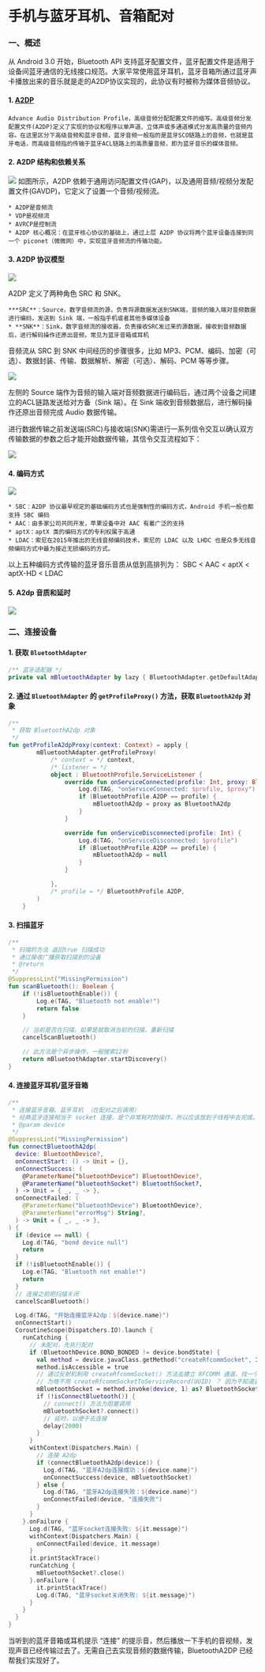 # 手机与蓝牙耳机、音箱配对

### 一、概述

从 Android 3.0 开始，Bluetooth API 支持蓝牙配置文件，蓝牙配置文件是适用于设备间蓝牙通信的无线接口规范。大家平常使用蓝牙耳机，蓝牙音箱所通过蓝牙声卡播放出来的音乐就是走的A2DP协议实现的，此协议有时被称为媒体音频协议。

#### 1. [**A2DP**](https://www.bluetooth.com/zh-cn/specifications/specs/advanced-audio-distribution-profile-1-4/)

    Advance Audio Distribution Profile，高级音频分配配置文件的缩写。高级音频分发配置文件(A2DP)定义了实现的协议和程序以单声道、立体声或多通道模式分发高质量的音频内容。在这里区分下高级音频和蓝牙音频，蓝牙音频一般指的是蓝牙SCO链路上的音频，也就是蓝牙电话，而高级音频指的传输于蓝牙ACL链路上的高质量音频，即为蓝牙音乐的媒体音频。

#### 2. A2DP 结构和依赖关系

  ![](images/A2DP依赖关系图.png)
  如图所示，A2DP 依赖于通用访问配置文件(GAP)，以及通用音频/视频分发配置文件(GAVDP)，它定义了设置一个音频/视频流。

    * A2DP是音频流
    * VDP是视频流
    * AVRCP是控制流
    * A2DP 核心概况：在蓝牙核心协议的基础上，通过上层 A2DP 协议将两个蓝牙设备连接到同一个 piconet（微微网）中，实现蓝牙音频流的传输功能。

#### 3. A2DP 协议模型

  ![](images/A2DP协议模型.png)

  A2DP 定义了两种角色 SRC 和 SNK。

    ***SRC**：Source，数字音频流的源，负责将源数据发送到SNK端，音频的输入端对音频数据进行编码，发送到 Sink 端，一般指手机或者其他多媒体设备
    * **SNK**：Sink，数字音频流的接收器，负责接收SRC发过来的源数据，接收到音频数据后，进行解码操作还原出音频，常见为蓝牙音箱或耳机

  音频流从 SRC 到 SNK 中间经历的步骤很多，比如 MP3、PCM、编码、加密（可选）、数据封装、传输、数据解析、解密（可选）、解码、PCM 等等步骤。

  ![](images/音频流程序框图和数据包格式.png)

  左侧的 Source 端作为音频的输入端对音频数据进行编码后，通过两个设备之间建立的ACL链路发送给对方备（Sink 端）。在 Sink 端收到音频数据后，进行解码操作还原出音频完成 Audio 数据传输。

  进行数据传输之前发送端(SRC)与接收端(SNK)需进行一系列信令交互以确认双方传输数据的参数之后才能开始数据传输，其信令交互流程如下：

  ![](images/音频流设置.png)

#### 4. 编码方式

  ![](images/蓝牙音频传输编码方式.png)

    * SBC：A2DP 协议最早规定的基础编码方式也是强制性的编码方式，Android 手机一般也都支持 SBC 编码
    * AAC：由多家公司共同开发，苹果设备中对 AAC 有着广泛的支持
    * aptX：aptX 类的编码方式的专利权属于高通
    * LDAC：索尼在2015年推出的无线音频编码技术，索尼的 LDAC 以及 LHDC 也是众多无线音频编码方式中最为接近无损编码的方式。

  以上五种编码方式传输的蓝牙音乐音质从低到高排列为： SBC < AAC < aptX < aptX-HD < LDAC

#### 5. A2dp 音质和延时

  ![](images/蓝牙编解码器音质和延时.png)

### 二、连接设备

#### 1. 获取 `BluetoothAdapter`

```kotlin
/** 蓝牙适配器 */
private val mBluetoothAdapter by lazy { BluetoothAdapter.getDefaultAdapter() }
```

#### 2. 通过 `BluetoothAdapter` 的 `getProfileProxy()` 方法，获取 `BluetoothA2dp` 对象

```kotlin
/**
 * 获取 BluetoothA2dp 对象
 */
fun getProfileA2dpProxy(context: Context) = apply {
        mBluetoothAdapter.getProfileProxy(
            /* context = */ context,
            /* listener = */
            object : BluetoothProfile.ServiceListener {
                override fun onServiceConnected(profile: Int, proxy: BluetoothProfile?) {
                    Log.d(TAG, "onServiceConnected: $profile, $proxy")
                    if (BluetoothProfile.A2DP == profile) {
                        mBluetoothA2dp = proxy as BluetoothA2dp
                    }
                }

                override fun onServiceDisconnected(profile: Int) {
                    Log.d(TAG, "onServiceDisconnected: $profile")
                    if (BluetoothProfile.A2DP == profile) {
                        mBluetoothA2dp = null
                    }
                }

            },
            /* profile = */ BluetoothProfile.A2DP,
        )
    }
```

#### 3. 扫描蓝牙

```kotlin
/**
 * 扫描的方法 返回true 扫描成功
 * 通过接收广播获取扫描到的设备
 * @return
 */
@SuppressLint("MissingPermission")
fun scanBluetooth(): Boolean {
    if (!isBluetoothEnable()) {
        Log.e(TAG, "Bluetooth not enable!")
        return false
    }

    // 当前是否在扫描，如果是就取消当前的扫描，重新扫描
    cancelScanBluetooth()

    // 此方法是个异步操作，一般搜索12秒
    return mBluetoothAdapter.startDiscovery()
}
```

#### 4. 连接蓝牙耳机/蓝牙音箱

```kotlin
/**
 * 连接蓝牙音箱、蓝牙耳机 （在配对之后调用）
 * 经典蓝牙连接相当于 socket 连接，是个非常耗时的操作，所以应该放到子线程中去完成。
 * @param device
 */
@SuppressLint("MissingPermission")
fun connectBluetoothA2dp(
  device: BluetoothDevice?,
  onConnectStart: () -> Unit = {},
  onConnectSuccess: (
    @ParameterName("bluetoothDevice") BluetoothDevice?,
    @ParameterName("bluetoothSocket") BluetoothSocket?,
  ) -> Unit = { _, _ -> },
  onConnectFailed: (
    @ParameterName("bluetoothDevice") BluetoothDevice?,
    @ParameterName("errorMsg") String?,
  ) -> Unit = { _, _ -> },
) {
  if (device == null) {
    Log.d(TAG, "bond device null")
    return
  }
  if (!isBluetoothEnable()) {
    Log.e(TAG, "Bluetooth not enable!")
    return
  }
  // 连接之前把扫描关闭
  cancelScanBluetooth()

  Log.d(TAG, "开始连接蓝牙A2dp：${device.name}")
  onConnectStart()
  CoroutineScope(Dispatchers.IO).launch {
    runCatching {
      // 未配对，先执行配对
      if (BluetoothDevice.BOND_BONDED != device.bondState) {
        val method = device.javaClass.getMethod("createRfcommSocket", Int::class.java)
        method.isAccessible = true
        // 通过反射机制用 createRfcommSocket() 方法去建立 RFCOMM 通道，找一个通道去连接即可，channel 1～30
        // 为啥不用 createRfcommSocketToServiceRecord(UUID) ？ 因为不知道蓝牙音箱或耳机等的 UUID。
        mBluetoothSocket = method.invoke(device, 1) as? BluetoothSocket
        if (!isConnectBluetooth()) {
          // connect() 方法为阻塞调用
          mBluetoothSocket?.connect()
          // 延时，以便于去连接
          delay(2000)
        }
      }
      withContext(Dispatchers.Main) {
        // 连接 A2dp
        if (connectBluetoothA2dp(device)) {
          Log.d(TAG, "蓝牙A2dp连接成功：${device.name}")
          onConnectSuccess(device, mBluetoothSocket)
        } else {
          Log.d(TAG, "蓝牙A2dp连接失败：${device.name}")
          onConnectFailed(device, "连接失败")
        }
      }
    }.onFailure {
      Log.d(TAG, "蓝牙socket连接失败: ${it.message}")
      withContext(Dispatchers.Main) {
        onConnectFailed(device, it.message)
      }
      it.printStackTrace()
      runCatching {
        mBluetoothSocket?.close()
      }.onFailure {
        it.printStackTrace()
        Log.d(TAG, "蓝牙socket关闭失败: ${it.message}")
      }
    }
  }
}
```

当听到的蓝牙音箱或耳机提示 “连接” 的提示音，然后播放一下手机的音视频，发现声音已经传输过去了。无需自己去实现音频的数据传输，BluetoothA2DP 已经帮我们实现好了。
